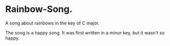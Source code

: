 # Rainbow-Song.

A song about rainbows in the key of C major.

The song is a happy song. It was first written in a minor key, but it wasn't so happy.
